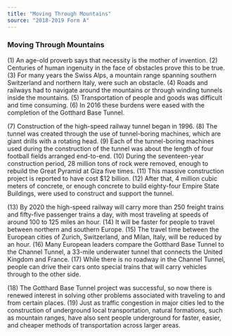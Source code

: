 ```yaml
---
title: "Moving Through Mountains"
source: "2018-2019 Form A"
---
```


### Moving Through Mountains

(1) An age-old proverb says that necessity is the mother of invention. (2) Centuries of human ingenuity
in the face of obstacles prove this to be true. (3) For many years the Swiss Alps, a mountain range
spanning southern Switzerland and northern Italy, were such an obstacle. (4) Roads and railways had to
navigate around the mountains or through winding tunnels inside the mountains. (5) Transportation of
people and goods was difficult and time consuming. (6) In 2016 these burdens were eased with the
completion of the Gotthard Base Tunnel.

(7) Construction of the high-speed railway tunnel began in 1996. (8) The tunnel was created through the
use of tunnel-boring machines, which are giant drills with a rotating head. (9) Each of the tunnel-boring
machines used during the construction of the tunnel was about the length of four football fields arranged
end-to-end. (10) During the seventeen-year construction period, 28 million tons of rock were removed,
enough to rebuild the Great Pyramid at Giza five times. (11) This massive construction project is
reported to have cost $12 billion. (12) After that, 4 million cubic meters of concrete, or enough concrete to
build eighty-four Empire State Buildings, were used to construct and support the tunnel.

(13) By 2020 the high-speed railway will carry more than 250 freight trains and fifty-five passenger
trains a day, with most traveling at speeds of around 100 to 125 miles an hour. (14) It will be faster for
people to travel between northern and southern Europe. (15) The travel time between the European
cities of Zurich, Switzerland, and Milan, Italy, will be reduced by an hour. (16) Many European leaders
compare the Gotthard Base Tunnel to the Channel Tunnel, a 33-mile underwater tunnel that connects
the United Kingdom and France. (17) While there is no roadway in the Channel Tunnel, people can
drive their cars onto special trains that will carry vehicles through to the other side.

(18) The Gotthard Base Tunnel project was successful, so now there is renewed interest in solving other
problems associated with traveling to and from certain places. (19) Just as traffic congestion in major
cities led to the construction of underground local transportation, natural formations, such as mountain
ranges, have also sent people underground for faster, easier, and cheaper methods of transportation
across larger areas.